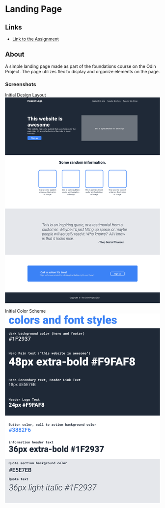 # Landing Page

## Links
- [Link to the Assignment](https://www.theodinproject.com/lessons/foundations-landing-page)

## About
A simple landing page made as part of the foundations course on the Odin Project. The page utilizes flex to display and organize elements on the page.

### Screenshots
Initial Design Layout  
![Initial Design Layout](/layout.png)

Initial Color Scheme  
![Color Scheme](/colorscheme.png)
